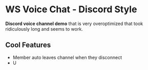 # WS Voice Chat - Discord Style
**Discord voice channel demo** that is very overoptimized that took ridiculously long and seems to work.

## Cool Features
- Member auto leaves channel when they disconnect
- U